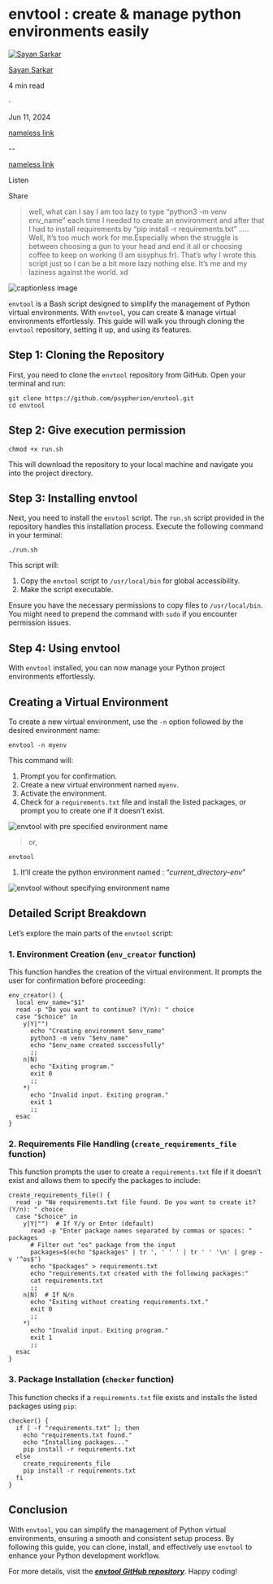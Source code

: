 envtool : create & manage python environments easily
====================================================

[![Sayan Sarkar](https://miro.medium.com/v2/resize:fill:64:64/1*ckonRVccCJQthJrZ8fZFvw@2x.jpeg)](https://medium.com/?source=post_page---byline--5d1d298c2e74---------------------------------------)

[Sayan Sarkar](https://medium.com/?source=post_page---byline--5d1d298c2e74---------------------------------------)

4 min read

·

Jun 11, 2024

[nameless link](https://medium.com/m/signin?actionUrl=https%3A%2F%2Fmedium.com%2F_%2Fvote%2Fp%2F5d1d298c2e74&operation=register&redirect=https%3A%2F%2Fpsypherion.medium.com%2Fenvtool-create-manage-python-environments-easily-5d1d298c2e74&user=Sayan+Sarkar&userId=33445fab81c5&source=---header_actions--5d1d298c2e74---------------------clap_footer------------------)

--

[nameless link](https://medium.com/m/signin?actionUrl=https%3A%2F%2Fmedium.com%2F_%2Fbookmark%2Fp%2F5d1d298c2e74&operation=register&redirect=https%3A%2F%2Fpsypherion.medium.com%2Fenvtool-create-manage-python-environments-easily-5d1d298c2e74&source=---header_actions--5d1d298c2e74---------------------bookmark_footer------------------)

Listen

Share

> well, what can I say I am too lazy to type “python3 -m venv env_name” each time I needed to create an environment and after that I had to install requirements by “pip install -r requirements.txt” ….. Well, It’s too much work for me.Especially when the struggle is between choosing a gun to your head and end it all or choosing coffee to keep on working (I am sisyphus fr). That’s why I wrote this script just so I can be a bit more lazy nothing else. It’s me and my laziness against the world. xd

![captionless image](https://miro.medium.com/v2/resize:fit:564/format:webp/1*mVPJm-F-WKAAa9HsaI0gxw.png)

`envtool` is a Bash script designed to simplify the management of Python virtual environments. With `envtool`, you can create & manage virtual environments effortlessly. This guide will walk you through cloning the `envtool` repository, setting it up, and using its features.

Step 1: Cloning the Repository
------------------------------

First, you need to clone the `envtool` repository from GitHub. Open your terminal and run:

```
git clone https://github.com/psypherion/envtool.git
cd envtool
```

Step 2: Give execution permission
---------------------------------

```
chmod +x run.sh
```

This will download the repository to your local machine and navigate you into the project directory.

Step 3: Installing envtool
--------------------------

Next, you need to install the `envtool` script. The `run.sh` script provided in the repository handles this installation process. Execute the following command in your terminal:

```
./run.sh
```

This script will:

1.  Copy the `envtool` script to `/usr/local/bin` for global accessibility.
2.  Make the script executable.

Ensure you have the necessary permissions to copy files to `/usr/local/bin`. You might need to prepend the command with `sudo` if you encounter permission issues.

Step 4: Using envtool
---------------------

With `envtool` installed, you can now manage your Python project environments effortlessly.

Creating a Virtual Environment
------------------------------

To create a new virtual environment, use the `-n` option followed by the desired environment name:

```
envtool -n myenv
```

This command will:

1.  Prompt you for confirmation.
2.  Create a new virtual environment named `myenv`.
3.  Activate the environment.
4.  Check for a `requirements.txt` file and install the listed packages, or prompt you to create one if it doesn’t exist.

![envtool with pre specified environment name](https://miro.medium.com/v2/resize:fit:1400/format:webp/1*T_MTDwVLlaQsWvoHnBfzdg.png)

> or,

```
envtool
```

1.  It’ll create the python environment named : “_current_directory-env_”

![envtool without specifying environment name](https://miro.medium.com/v2/resize:fit:1400/format:webp/1*9d1m8E1JJbYISL2g77zc1Q.png)

Detailed Script Breakdown
-------------------------

Let’s explore the main parts of the `envtool` script:

### 1. Environment Creation (`env_creator` function)

This function handles the creation of the virtual environment. It prompts the user for confirmation before proceeding:

```
env_creator() {
  local env_name="$1"
  read -p "Do you want to continue? (Y/n): " choice
  case "$choice" in
    y|Y|"")
      echo "Creating environment $env_name"
      python3 -m venv "$env_name"
      echo "$env_name created successfully"
      ;;
    n|N)
      echo "Exiting program."
      exit 0
      ;;
    *)
      echo "Invalid input. Exiting program."
      exit 1
      ;;
  esac
}
```

### 2. Requirements File Handling (`create_requirements_file` function)

This function prompts the user to create a `requirements.txt` file if it doesn’t exist and allows them to specify the packages to include:

```
create_requirements_file() {
  read -p "No requirements.txt file found. Do you want to create it? (Y/n): " choice
  case "$choice" in
    y|Y|"")  # If Y/y or Enter (default)
      read -p "Enter package names separated by commas or spaces: " packages
      # Filter out "os" package from the input
      packages=$(echo "$packages" | tr ', ' ' ' | tr ' ' '\n' | grep -v '^os$')
      echo "$packages" > requirements.txt
      echo "requirements.txt created with the following packages:"
      cat requirements.txt
      ;;
    n|N)  # If N/n
      echo "Exiting without creating requirements.txt."
      exit 0
      ;;
    *)
      echo "Invalid input. Exiting program."
      exit 1
      ;;
  esac
}
```

### 3. Package Installation (`checker` function)

This function checks if a `requirements.txt` file exists and installs the listed packages using `pip`:

```
checker() {
  if [ -f "requirements.txt" ]; then
    echo "requirements.txt found."
    echo "Installing packages..."
    pip install -r requirements.txt
  else
    create_requirements_file
    pip install -r requirements.txt
  fi
}
```

Conclusion
----------

With `envtool`, you can simplify the management of Python virtual environments, ensuring a smooth and consistent setup process. By following this guide, you can clone, install, and effectively use `envtool` to enhance your Python development workflow.

For more details, visit the [**_envtool GitHub repository_**](https://github.com/ky13-troj/envtool). Happy coding!
